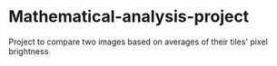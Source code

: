# Mathematical-analysis-project
Project to compare two images based on averages of their tiles' pixel brightness
